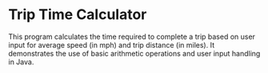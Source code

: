 # Trip Time Calculator

This program calculates the time required to complete a trip based on user input for average speed (in mph) and trip distance (in miles). It demonstrates the use of basic arithmetic operations and user input handling in Java.
